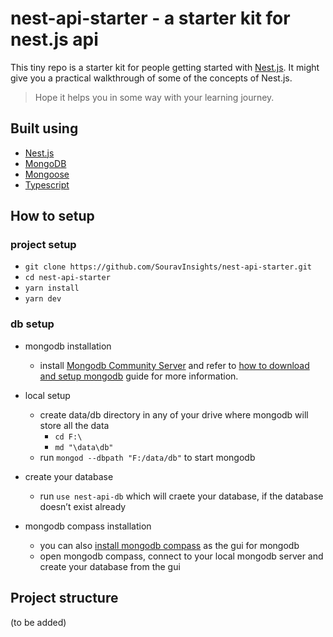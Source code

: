 # nest-api-starter - a starter kit for nest.js api

This tiny repo is a starter kit for people getting started with [Nest.js](https://nestjs.com/). 
It might give you a practical walkthrough of some of the concepts of Nest.js. 

> Hope it helps you in some way with your learning journey.

## Built using
- [Nest.js](https://nestjs.com/)
- [MongoDB](https://www.mongodb.com/)
- [Mongoose](https://mongoosejs.com/)
- [Typescript](https://www.typescriptlang.org/)

## How to setup

### project setup
- `git clone https://github.com/SouravInsights/nest-api-starter.git`
- `cd nest-api-starter`
- `yarn install`
- `yarn dev`
### db setup

- mongodb installation
  - install [Mongodb Community Server](https://www.mongodb.com/try/download/community?tck=docs_server) and refer to [how to download and setup mongodb](https://docs.mongodb.com/manual/tutorial/install-mongodb-on-windows/) guide for more information.
- local setup
  - create data/db directory in any of your drive where mongodb will store all the data
    - `cd F:\`
    - `md "\data\db"`
  - run `mongod --dbpath "F:/data/db"` to start mongodb
- create your database
  -  run `use nest-api-db` which will craete your database, if the database doesn’t exist already
  
- mongodb compass installation
  - you can also [install mongodb compass](https://docs.mongodb.com/compass/master/install) as the gui for mongodb
  - open mongodb compass, connect to your local mongodb server and create your database from the gui

## Project structure
(to be added)
